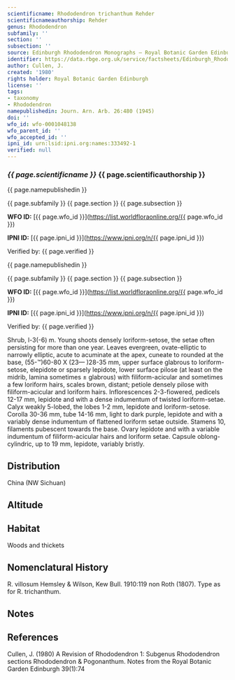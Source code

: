 ```yaml
---
scientificname: Rhododendron trichanthum Rehder
scientificnameauthorship: Rehder
genus: Rhododendron
subfamily: ''
section: ''
subsection: ''
source: Edinburgh Rhododendron Monographs – Royal Botanic Garden Edinburgh
identifier: https://data.rbge.org.uk/service/factsheets/Edinburgh_Rhododendron_Monographs.xhtml
author: Cullen, J.
created: '1980'
rights holder: Royal Botanic Garden Edinburgh
license: ''
tags:
- taxonomy
- Rhododendron
namepublishedin: Journ. Arn. Arb. 26:480 (1945)
doi: ''
wfo_id: wfo-0001048138
wfo_parent_id: ''
wfo_accepted_id: ''
ipni_id: urn:lsid:ipni.org:names:333492-1
verified: null
---
```

### _{{ page.scientificname }}_ {{ page.scientificauthorship }}
 {{ page.namepublishedin }}

{{ page.subfamily }} {{ page.section }} {{ page.subsection }}

**WFO ID:** [{{ page.wfo_id }}](https://list.worldfloraonline.org/{{ page.wfo_id }})

**IPNI ID:** [{{ page.ipni_id }}](https://www.ipni.org/n/{{ page.ipni_id }})

Verified by: {{ page.verified }}

 {{ page.namepublishedin }}

{{ page.subfamily }} {{ page.section }} {{ page.subsection }}

**WFO ID:** [{{ page.wfo_id }}](https://list.worldfloraonline.org/{{ page.wfo_id }})

**IPNI ID:** [{{ page.ipni_id }}](https://www.ipni.org/n/{{ page.ipni_id }})

Verified by: {{ page.verified }}



Shrub, l-3(-6) m. Young shoots densely loriform-setose, the setae often persisting for more than one year. Leaves evergreen, ovate-elliptic to narrowly elliptic, acute to acuminate at the apex, cuneate to rounded at the base, (55-™)60-80 X (23— )28-35 mm, upper surface glabrous to loriform-setose, elepidote or sparsely lepidote, lower surface pilose (at least on the midrib, lamina sometimes ± glabrous) with filiform-acicular and sometimes a few loriform hairs, scales brown, distant; petiole densely pilose with filiform-acicular and loriform hairs. Inflorescences 2-3-fiowered, pedicels 12-17 mm, lepidote and with a dense indumentum of twisted loriform-setae. Calyx weakly 5-lobed, the lobes 1-2 mm, lepidote and loriform-setose. Corolla 30-36 mm, tube 14-16 mm, light to dark purple, lepidote and with a variably dense indumentum of flattened loriform setae outside. Stamens 10, filaments pubescent towards the base. Ovary lepidote and with a variable indumentum of filiform-acicular hairs and loriform setae. Capsule oblong-cylindric, up to 19 mm, lepidote, variably bristly.

## Distribution
China (NW Sichuan)

## Altitude


## Habitat
Woods and thickets

## Nomenclatural History
R. villosum Hemsley & Wilson, Kew Bull. 1910:119 non Roth (1807). Type as for R. trichanthum.
                       
## Notes


## References

Cullen, J. (1980) A Revision of Rhododendron 1: Subgenus Rhododendron sections Rhododendron & Pogonanthum. Notes from the Royal Botanic Garden Edinburgh 39(1):74
